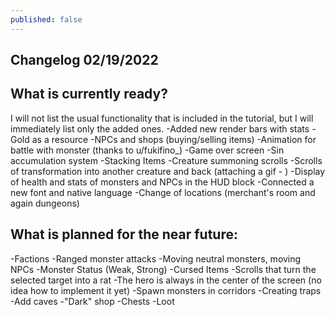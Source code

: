 ```yaml
---
published: false
---
```

## Changelog 02/19/2022
## What is currently ready?
I will not list the usual functionality that is included in the tutorial, but I will immediately list only the added ones.
-Added new render bars with stats
-Gold as a resource
-NPCs and shops (buying/selling items)
-Animation for battle with monster (thanks to u/fukifino_)
-Game over screen
-Sin accumulation system
-Stacking Items
-Creature summoning scrolls
-Scrolls of transformation into another creature and back (attaching a gif - )
-Display of health and stats of monsters and NPCs in the HUD block
-Connected a new font and native language
-Change of locations (merchant's room and again dungeons)

## What is planned for the near future:
-Factions
-Ranged monster attacks
-Moving neutral monsters, moving NPCs
-Monster Status (Weak, Strong)
-Cursed Items
-Scrolls that turn the selected target into a rat
-The hero is always in the center of the screen (no idea how to implement it yet)
-Spawn monsters in corridors
-Creating traps
-Add caves
-"Dark" shop
-Chests
-Loot



